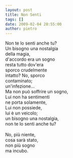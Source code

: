 ```yaml
---
layout: post
title: Non Senti
tags: []
date: 2009-02-04 20:55:00
author: pietro
---
```

Non te lo senti anche tu?<br/>Un bisogno una nostalgia<br/>della magia,<br/>d'accordo era un sogno<br/>resta tutto dov'era<br/>sporco crudelmente<br/>intatto? No, sporco<br/>contaminato;<br/>un'infezione...<br/>Ma non può soffrire un sogno,<br/>Lui non ha sentimenti<br/>ne porta solamente,<br/>Lui non possiede,<br/>lui è un veicolo;<br/>un bisogno una nostalgia,<br/>non te lo senti anche tu?<br/><br/>No, più niente,<br/>cosa sarà stato,<br/>non più sogno<br/>ma incubo.

